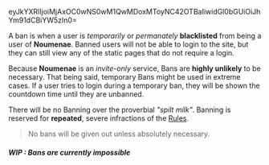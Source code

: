 eyJkYXRlIjoiMjAxOC0wNS0wM1QwMDoxMToyNC42OTBaIiwidGl0bGUiOiJhYm91dCBiYW5zIn0=

A ban is when a user is _temporarily_ or _permanately_ **blacklisted** from being a user of **Noumenae**. Banned users will not be able to login to the site, but they can still view any of the static pages that do not require a login.

Because **Noumenae** is an _invite-only_ service, Bans are **highly unlikely** to be necessary. That being said, temporary Bans might be used in extreme cases. If a user tries to login during a temporary ban, they will be shown the countdown time until they are unbanned.

There will be no Banning over the proverbial _"spilt milk"_. Banning is reserved for **repeated**, severe infractions of the [Rules].

> No bans will be given out unless absolutely necessary.

##### WIP : Bans are currently impossible

[rules]:#/rules